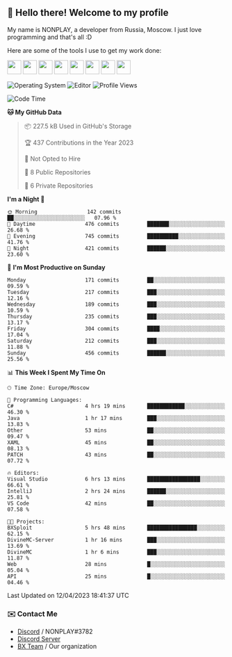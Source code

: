 ## :wave: Hello there! Welcome to my profile

My name is NONPLAY, a developer from Russia, Moscow. I just love programming and that's all :D

Here are some of the tools I use to get my work done:

<kbd><img height="32" src="https://img.icons8.com/color/2x/visual-studio-code-2019.png"></kbd>
<kbd><img height="32" src="https://img.icons8.com/color/2x/linux.png"></kbd>
<kbd><img height="32" src="https://img.icons8.com/fluent/2x/console.png"></kbd>
<kbd><img height="32" src="https://img.icons8.com/color/2x/open-source.png"></kbd>
<kbd><img height="32" src="https://img.icons8.com/color/2x/git.png"></kbd>
<kbd><img height="32" src="https://img.icons8.com/color/2x/nginx.png"></kbd>
<a href="?#gh-light-mode-only"><kbd><img height="32" src="https://img.icons8.com/metro/2x/mysql.png"></kbd></a>
<a href="?#gh-dark-mode-only"><kbd><img height="32" src="https://img.icons8.com/FFFFFF/metro/2x/mysql.png"></kbd></a>

![Operating System](https://img.shields.io/badge/OS-Windows%2010%20Pro-informational?style=for-the-badge&logo=Windows&logoColor=white&color=007ec6)
![Editor](https://img.shields.io/badge/Editor-VS%20Code-informational?style=for-the-badge&logo=Visual%20Studio%20Code&logoColor=white&color=007ec6)
![Profile Views](https://komarev.com/ghpvc/?username=NONPLAYT&color=blue&style=for-the-badge)

<!--START_SECTION:waka-->
![Code Time](http://img.shields.io/badge/Code%20Time-122%20hrs%2058%20mins-blue)

**🐱 My GitHub Data** 

> 📦 227.5 kB Used in GitHub's Storage 
 > 
> 🏆 437 Contributions in the Year 2023
 > 
> 🚫 Not Opted to Hire
 > 
> 📜 8 Public Repositories 
 > 
> 🔑 6 Private Repositories 
 > 
**I'm a Night 🦉** 

```text
🌞 Morning                142 commits         ██░░░░░░░░░░░░░░░░░░░░░░░   07.96 % 
🌆 Daytime                476 commits         ███████░░░░░░░░░░░░░░░░░░   26.68 % 
🌃 Evening                745 commits         ██████████░░░░░░░░░░░░░░░   41.76 % 
🌙 Night                  421 commits         ██████░░░░░░░░░░░░░░░░░░░   23.60 % 
```
📅 **I'm Most Productive on Sunday** 

```text
Monday                   171 commits         ██░░░░░░░░░░░░░░░░░░░░░░░   09.59 % 
Tuesday                  217 commits         ███░░░░░░░░░░░░░░░░░░░░░░   12.16 % 
Wednesday                189 commits         ███░░░░░░░░░░░░░░░░░░░░░░   10.59 % 
Thursday                 235 commits         ███░░░░░░░░░░░░░░░░░░░░░░   13.17 % 
Friday                   304 commits         ████░░░░░░░░░░░░░░░░░░░░░   17.04 % 
Saturday                 212 commits         ███░░░░░░░░░░░░░░░░░░░░░░   11.88 % 
Sunday                   456 commits         ██████░░░░░░░░░░░░░░░░░░░   25.56 % 
```


📊 **This Week I Spent My Time On** 

```text
🕑︎ Time Zone: Europe/Moscow

💬 Programming Languages: 
C#                       4 hrs 19 mins       ████████████░░░░░░░░░░░░░   46.30 % 
Java                     1 hr 17 mins        ███░░░░░░░░░░░░░░░░░░░░░░   13.83 % 
Other                    53 mins             ██░░░░░░░░░░░░░░░░░░░░░░░   09.47 % 
XAML                     45 mins             ██░░░░░░░░░░░░░░░░░░░░░░░   08.13 % 
PATCH                    43 mins             ██░░░░░░░░░░░░░░░░░░░░░░░   07.72 % 

🔥 Editors: 
Visual Studio            6 hrs 13 mins       █████████████████░░░░░░░░   66.61 % 
IntelliJ                 2 hrs 24 mins       ██████░░░░░░░░░░░░░░░░░░░   25.81 % 
VS Code                  42 mins             ██░░░░░░░░░░░░░░░░░░░░░░░   07.58 % 

🐱‍💻 Projects: 
BXSploit                 5 hrs 48 mins       ████████████████░░░░░░░░░   62.15 % 
DivineMC-Server          1 hr 16 mins        ███░░░░░░░░░░░░░░░░░░░░░░   13.69 % 
DivineMC                 1 hr 6 mins         ███░░░░░░░░░░░░░░░░░░░░░░   11.87 % 
Web                      28 mins             █░░░░░░░░░░░░░░░░░░░░░░░░   05.04 % 
API                      25 mins             █░░░░░░░░░░░░░░░░░░░░░░░░   04.46 % 
```


 Last Updated on 12/04/2023 18:41:37 UTC
<!--END_SECTION:waka-->

### ✉️ Contact Me

- [Discord](https://discord.com/users/597087584090587177) / NONPLAY#3782
- [Discord Server](https://discord.gg/p7cxhw7E2M)
- [BX Team](https://github.com/BX-Team) / Our organization
